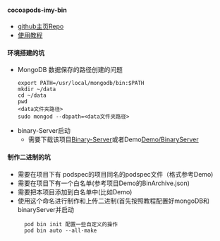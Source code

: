 #### cocoapods-imy-bin
 - [github主页Repo](https://github.com/MeetYouDevs/cocoapods-imy-bin)
 - [使用教程](https://github.com/MeetYouDevs/cocoapods-imy-bin/blob/master/%E4%BD%BF%E7%94%A8%E6%95%99%E7%A8%8B.md)
#### 环境搭建的坑
 - MongoDB 数据保存的路径创建的问题
   ```shell
   export PATH=/usr/local/mongodb/bin:$PATH
   mkdir ~/data 
   cd ~/data
   pwd
   <data文件夹路径>
   sudo mongod --dbpath=<data文件夹路径>
   ```
 - binary-Server启动
   - 需要下载该项目[Binary-Server](https://github.com/su350380433/binary-server)或者Demo[Demo/BinaryServer](https://github.com/su350380433/cocoapods-imy-bin-demo)
#### 制作二进制的坑
  - 需要在项目下有 podspec的项目同名的podspec文件（格式参考Demo)
  - 需要在项目下有一个白名单(参考项目Demo的BinArchive.json)
  - 需要把本项目添加到白名单中(比如Demo)
  - 使用这个命名进行制作和上传二进制(首先按照教程配置好mongoDB和binaryServer并启动
    ```shell
      pod bin init 配置一些自定义的操作
      pod bin auto --all-make
    ```
